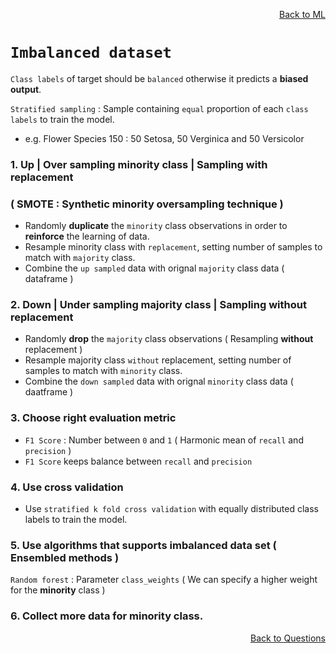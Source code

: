 <p align='right'><a align="right" href="https://github.com/KIRANKUMAR7296/Library/blob/main/Machine%20Learning/Machine%20Learning%20Models.md">Back to ML</a></p>

# `Imbalanced dataset`

`Class labels` of target should be `balanced` otherwise it predicts a **biased output**.

`Stratified sampling` : Sample containing `equal` proportion of each `class labels` to train the model.  
- e.g. Flower Species 150 : 50 Setosa, 50 Verginica and 50 Versicolor

### 1. Up | Over sampling minority class | Sampling with replacement 

### ( SMOTE : Synthetic minority oversampling technique )

- Randomly **duplicate** the `minority` class observations in order to **reinforce** the learning of data.
- Resample minority class with `replacement`, setting number of samples to match with `majority` class.
- Combine the `up sampled` data with orignal `majority` class data ( dataframe )

### 2. Down | Under sampling majority class | Sampling without replacement 
- Randomly **drop** the `majority` class observations ( Resampling **without** replacement )
- Resample majority class `without` replacement, setting number of samples to match with `minority` class.
- Combine the `down sampled` data with orignal `minority` class data ( daatframe )

### 3. Choose right evaluation metric
- `F1 Score` : Number between `0` and `1` ( Harmonic mean of `recall` and `precision` )
- `F1 Score` keeps balance between `recall` and `precision`

### 4. Use cross validation 
- Use `stratified k fold cross validation` with equally distributed class labels to train the model.

### 5. Use algorithms that supports imbalanced data set ( Ensembled methods )

`Random forest` : Parameter `class_weights` ( We can specify a higher weight for the **minority** class )

### 6. Collect more data for minority class.

<p align='right'><a align="right" href="https://github.com/KIRANKUMAR7296/Library/blob/main/Interview.md">Back to Questions</a></p>
